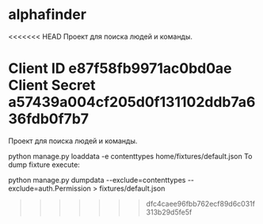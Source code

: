 # alphafinder
<<<<<<< HEAD
 Проект для поиска людей и команды.


Client ID
    e87f58fb9971ac0bd0ae <br>
Client Secret
    a57439a004cf205d0f131102ddb7a636fdb0f7b7
=======
Проект для поиска людей и команды.

python manage.py loaddata -e contenttypes home/fixtures/default.json To dump fixture execute:

python manage.py dumpdata --exclude=contenttypes --exclude=auth.Permission > fixtures/default.json
>>>>>>> dfc4caee96fbb762ecf89d6c031f313b29d5fe5f
